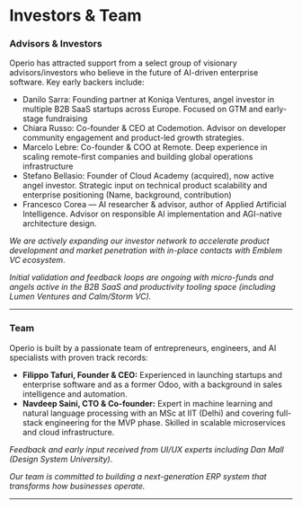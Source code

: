 # Investors & Team

### Advisors & Investors

Operio has attracted support from a select group of visionary advisors/investors who believe in the future of AI-driven enterprise software. Key early backers include:

- Danilo Sarra: Founding partner at Koniqa Ventures, angel investor in multiple B2B SaaS startups across Europe. Focused on GTM and early-stage fundraising
- Chiara Russo: Co-founder & CEO at Codemotion. Advisor on developer community engagement and product-led growth strategies.
- Marcelo Lebre: Co-founder & COO at Remote. Deep experience in scaling remote-first companies and building global operations infrastructure
- Stefano Bellasio: Founder of Cloud Academy (acquired), now active angel investor. Strategic input on technical product scalability and enterprise positioning (Name, background, contribution)
- Francesco Corea — AI researcher & advisor, author of Applied Artificial Intelligence. Advisor on responsible AI implementation and AGI-native architecture design.

*We are actively expanding our investor network to accelerate product development and market penetration with in-place contacts with Emblem VC ecosystem*.

*Initial validation and feedback loops are ongoing with micro-funds and angels active in the B2B SaaS and productivity tooling space (including Lumen Ventures and Calm/Storm VC).*

---

### Team

Operio is built by a passionate team of entrepreneurs, engineers, and AI specialists with proven track records:

- **Filippo Tafuri, Founder & CEO:** Experienced in launching startups and enterprise software and as a former Odoo, with a background in sales intelligence and automation.
- **Navdeep Saini, CTO & Co-founder:** Expert in machine learning and natural language processing with an MSc at IIT (Delhi) and covering full-stack engineering for the MVP phase. Skilled in scalable microservices and cloud infrastructure.

*Feedback and early input received from UI/UX experts including Dan Mall (Design System University)*.

*Our team is committed to building a next-generation ERP system that transforms how businesses operate.*

---

